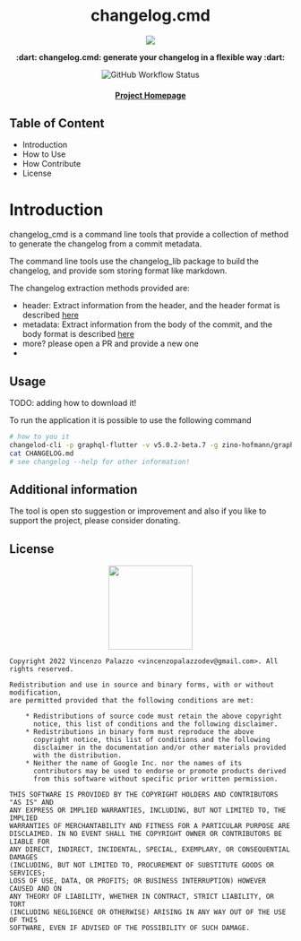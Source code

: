 <div align="center">
  <h1>changelog.cmd</h1>

  <img src="https://github.com/vincenzopalazzo/changelog.dart/raw/main/docs/ic_launcher.png" />

  <p>
    <strong> :dart: changelog.cmd: generate your changelog in a flexible way :dart: </strong>
  </p>

  <p>
    <img alt="GitHub Workflow Status" src="https://img.shields.io/github/workflow/status/vincenzopalazzo/changelog.dart/changelog.dart%20sanity%20code%20base?style=flat-square">
  </p>

  <h4>
    <a href="https://github.com/vincenzopalazzo/changelog.dart">Project Homepage</a>
  </h4>
</div>

## Table of Content

- Introduction
- How to Use
- How Contribute
- License

# Introduction

changelog_cmd is a command line tools that provide a collection of method to generate the changelog
from a commit metadata.

The command line tools use the changelog_lib package to build the changelog, and provide som storing format
like markdown.

The changelog extraction methods provided are:

- header: Extract information from the header, and the header format is described [here](#TODO)
- metadata: Extract information from the body of the commit, and the body format is described [here](#TODO)
- more? please open a PR and provide a new one
- 
## Usage

TODO: adding how to download it!

To run the application it is possible to use the following command

```bash
# how to you it 
changelod-cli -p graphql-flutter -v v5.0.2-beta.7 -g zino-hofmann/graphql-flutter -b main
cat CHANGELOG.md
# see changelog --help for other information!
```

## Additional information

The tool is open sto suggestion or improvement and also if you like to support the project, please
consider donating.

## License

<div align="center">
  <img src="https://opensource.org/files/osi_keyhole_300X300_90ppi_0.png" width="150" height="150"/>
</div>

```
Copyright 2022 Vincenzo Palazzo <vincenzopalazzodev@gmail.com>. All rights reserved.

Redistribution and use in source and binary forms, with or without modification,
are permitted provided that the following conditions are met:

    * Redistributions of source code must retain the above copyright
      notice, this list of conditions and the following disclaimer.
    * Redistributions in binary form must reproduce the above
      copyright notice, this list of conditions and the following
      disclaimer in the documentation and/or other materials provided
      with the distribution.
    * Neither the name of Google Inc. nor the names of its
      contributors may be used to endorse or promote products derived
      from this software without specific prior written permission.

THIS SOFTWARE IS PROVIDED BY THE COPYRIGHT HOLDERS AND CONTRIBUTORS "AS IS" AND
ANY EXPRESS OR IMPLIED WARRANTIES, INCLUDING, BUT NOT LIMITED TO, THE IMPLIED
WARRANTIES OF MERCHANTABILITY AND FITNESS FOR A PARTICULAR PURPOSE ARE
DISCLAIMED. IN NO EVENT SHALL THE COPYRIGHT OWNER OR CONTRIBUTORS BE LIABLE FOR
ANY DIRECT, INDIRECT, INCIDENTAL, SPECIAL, EXEMPLARY, OR CONSEQUENTIAL DAMAGES
(INCLUDING, BUT NOT LIMITED TO, PROCUREMENT OF SUBSTITUTE GOODS OR SERVICES;
LOSS OF USE, DATA, OR PROFITS; OR BUSINESS INTERRUPTION) HOWEVER CAUSED AND ON
ANY THEORY OF LIABILITY, WHETHER IN CONTRACT, STRICT LIABILITY, OR TORT
(INCLUDING NEGLIGENCE OR OTHERWISE) ARISING IN ANY WAY OUT OF THE USE OF THIS
SOFTWARE, EVEN IF ADVISED OF THE POSSIBILITY OF SUCH DAMAGE.
```